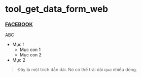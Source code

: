 # tool_get_data_form_web
### [FACEBOOK](https://www.facebook.com/TranThoiLong/)
ABC
- Mục 1
  - Mục con 1
  - Mục con 2
- Mục 2

> Đây là một trích dẫn dài.
> Nó có thể trải dài qua nhiều dòng.



[^1]: Đây là chú thích dưới chân trang.

